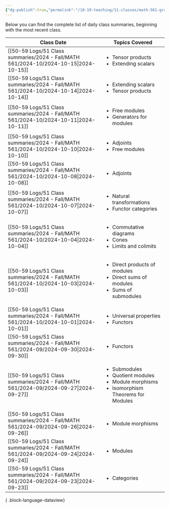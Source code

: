 ```yaml
---
{"dg-publish":true,"permalink":"/10-19-teaching/11-classes/math-561-graduate-algebra/2024-fall/daily-class-summaries/","updated":"2024-09-27T09:15:39-07:00"}
---
```


Below you can find the complete list of daily class summaries, beginning with the most recent class.

| Class Date                                                                               | Topics Covered                                                                                                          |
| ---------------------------------------------------------------------------------------- | ----------------------------------------------------------------------------------------------------------------------- |
| [[50-59 Logs/51 Class summaries/2024 - Fall/MATH 561/2024-10/2024-10-15\|2024-10-15]] | <ul><li>Tensor products</li><li>Extending scalars</li></ul>                                                             |
| [[50-59 Logs/51 Class summaries/2024 - Fall/MATH 561/2024-10/2024-10-14\|2024-10-14]] | <ul><li>Extending scalars</li><li>Tensor products</li></ul>                                                             |
| [[50-59 Logs/51 Class summaries/2024 - Fall/MATH 561/2024-10/2024-10-11\|2024-10-11]] | <ul><li>Free modules</li><li>Generators for modules</li></ul>                                                           |
| [[50-59 Logs/51 Class summaries/2024 - Fall/MATH 561/2024-10/2024-10-10\|2024-10-10]] | <ul><li>Adjoints</li><li>Free modules</li></ul>                                                                         |
| [[50-59 Logs/51 Class summaries/2024 - Fall/MATH 561/2024-10/2024-10-08\|2024-10-08]] | <ul><li>Adjoints</li></ul>                                                                                              |
| [[50-59 Logs/51 Class summaries/2024 - Fall/MATH 561/2024-10/2024-10-07\|2024-10-07]] | <ul><li>Natural transformations</li><li>Functor categories</li></ul>                                                    |
| [[50-59 Logs/51 Class summaries/2024 - Fall/MATH 561/2024-10/2024-10-04\|2024-10-04]] | <ul><li>Commutative diagrams</li><li>Cones</li><li>Limits and colimits</li></ul>                                        |
| [[50-59 Logs/51 Class summaries/2024 - Fall/MATH 561/2024-10/2024-10-03\|2024-10-03]] | <ul><li>Direct products of modules</li><li>Direct sums of modules</li><li>Sums of submodules</li></ul>                  |
| [[50-59 Logs/51 Class summaries/2024 - Fall/MATH 561/2024-10/2024-10-01\|2024-10-01]] | <ul><li>Universal properties</li><li>Functors</li></ul>                                                                 |
| [[50-59 Logs/51 Class summaries/2024 - Fall/MATH 561/2024-09/2024-09-30\|2024-09-30]] | <ul><li>Functors</li></ul>                                                                                              |
| [[50-59 Logs/51 Class summaries/2024 - Fall/MATH 561/2024-09/2024-09-27\|2024-09-27]] | <ul><li>Submodules</li><li>Quotient modules</li><li>Module morphisms</li><li>Isomorphism Theorems for Modules</li></ul> |
| [[50-59 Logs/51 Class summaries/2024 - Fall/MATH 561/2024-09/2024-09-26\|2024-09-26]] | <ul><li>Module morphisms</li></ul>                                                                                      |
| [[50-59 Logs/51 Class summaries/2024 - Fall/MATH 561/2024-09/2024-09-24\|2024-09-24]] | <ul><li>Modules</li></ul>                                                                                               |
| [[50-59 Logs/51 Class summaries/2024 - Fall/MATH 561/2024-09/2024-09-23\|2024-09-23]] | <ul><li>Categories</li></ul>                                                                                            |

{ .block-language-dataview}
